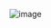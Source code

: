 ![image](https://github.com/AndersonVelozo/Jogo-da-cobrinha/assets/139258778/6f2cded9-6343-4191-91f5-86de385bb176)
